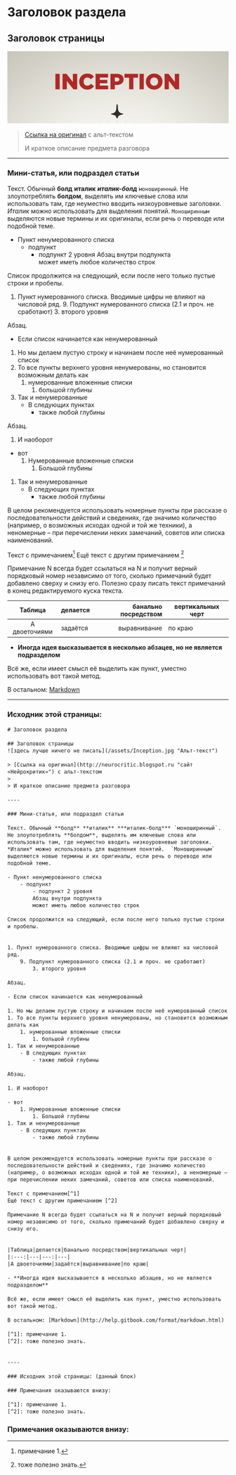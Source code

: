 # Заголовок раздела

## Заголовок страницы
![здесь лучше ничего не писать](/assets/illustrations/inception.png "желательно соотношение ширины и высоты 3:1 или около того")

> [Ссылка на оригинал](http://neurocritic.blogspot.ru "сайт «Нейрокритик»") с альт-текстом 
> 
> И краткое описание предмета разговора

----

### Мини-статья, или подраздел статьи

Текст. Обычный **болд** **италик** ***италик-болд*** `моноширинный`. Не злоупотреблять **болдом**, выделять им ключевые слова или использовать там, где неуместно вводить низкоуровневые заголовки. *Италик* можно использовать для выделения понятий. `Моноширинным` выделяются новые термины и их оригиналы, если речь о переводе или подобной теме.

- Пункт ненумерованного списка
    - подпункт
        - подпункт 2 уровня
        Абзац внутри подпункта  
        может иметь любое количество строк  

Список продолжится на следующий, если после него только пустые строки и пробелы.


1. Пункт нумерованного списка. Вводимые цифры не влияют на числовой ряд.
    9. Подпункт нумерованного списка (2.1 и проч. не сработают)
        3. второго уровня  

Абзац.

- Если список начинается как ненумерованный

1. Но мы делаем пустую строку и начинаем после неё нумерованный список
1. То все пункты верхнего уровня ненумерованы, но становится возможным делать как
    1. нумерованные вложенные списки
        1. большой глубины
1. Так и ненумерованные
    - В следующих пунктах 
        - также любой глубины

Абзац. 

1. И наоборот

- вот
    1. Нумерованные вложенные списки
        1. Большой глубины
1. Так и ненумерованные
    - В следующих пунктах 
        - также любой глубины


В целом рекомендуется использовать номерные пункты при рассказе о последовательности действий и сведениях, где значимо количество (например, о возможных исходах одной и той же техники), а неномерные – при перечислении неких замечаний, советов или списка наименований. 

Текст с примечанием[^1]
Ещё текст с другим примечанием [^2]

Примечание N всегда будет ссылаться на N и получит верный порядковый номер независимо от того, сколько примечаний будет добавлено сверху и снизу его. Полезно сразу писать текст примечаний в конец редактируемого куска текста.


|Таблица|делается|банально посредством|вертикальных черт|
|:---:|---|---:|---|
|А двоеточиями|задаётся|выравнивание|по краю|

- **Иногда идея высказывается в несколько абзацев, но не является подразделом**

Всё же, если имеет смысл её выделить как пункт, уместно использовать вот такой метод.

В остальном: [Markdown](http://help.gitbook.com/format/markdown.html)

----

### Исходник этой страницы:




```
# Заголовок раздела

## Заголовок страницы
![здесь лучше ничего не писать](/assets/Inception.jpg "Альт-текст")

> [Ссылка на оригинал](http://neurocritic.blogspot.ru "сайт «Нейрокритик»") с альт-текстом 
> 
> И краткое описание предмета разговора

----

### Мини-статья, или подраздел статьи

Текст. Обычный **болд** **италик** ***италик-болд*** `моноширинный`. Не злоупотреблять **болдом**, выделять им ключевые слова или использовать там, где неуместно вводить низкоуровневые заголовки. *Италик* можно использовать для выделения понятий.  `Моноширинным` выделяются новые термины и их оригиналы, если речь о переводе или подобной теме.

- Пункт ненумерованного списка
    - подпункт
        - подпункт 2 уровня
        Абзац внутри подпункта  
        может иметь любое количество строк  

Список продолжится на следующий, если после него только пустые строки и пробелы.


1. Пункт нумерованного списка. Вводимые цифры не влияют на числовой ряд.
    9. Подпункт нумерованного списка (2.1 и проч. не сработают)
        3. второго уровня  

Абзац.

- Если список начинается как ненумерованный

1. Но мы делаем пустую строку и начинаем после неё нумерованный список
1. То все пункты верхнего уровня ненумерованы, но становится возможным делать как
    1. нумерованные вложенные списки
        1. большой глубины
1. Так и ненумерованные
    - В следующих пунктах 
        - также любой глубины

Абзац. 

1. И наоборот

- вот
    1. Нумерованные вложенные списки
        1. Большой глубины
1. Так и ненумерованные
    - В следующих пунктах 
        - также любой глубины


В целом рекомендуется использовать номерные пункты при рассказе о последовательности действий и сведениях, где значимо количество (например, о возможных исходах одной и той же техники), а неномерные – при перечислении неких замечаний, советов или списка наименований. 

Текст с примечанием[^1]
Ещё текст с другим примечанием [^2]

Примечание N всегда будет ссылаться на N и получит верный порядковый номер независимо от того, сколько примечаний будет добавлено сверху и снизу его.


|Таблица|делается|банально посредством|вертикальных черт|
|:---:|---|---:|---|
|А двоеточиями|задаётся|выравнивание|по краю|

- **Иногда идея высказывается в несколько абзацев, но не является подразделом**

Всё же, если имеет смысл её выделить как пункт, уместно использовать вот такой метод.

В остальном: [Markdown](http://help.gitbook.com/format/markdown.html)

[^1]: примечание 1.
[^2]: тоже полезно знать.


----

### Исходник этой страницы: (данный блок)

### Примечания оказываются внизу:

[^1]: примечание 1.
[^2]: тоже полезно знать.

```

### Примечания оказываются внизу:

[^1]: примечание 1.
[^2]: тоже полезно знать.

<!---
В случае неготовой статьи
## Заголовок

![](/assets/illustrations/notready.jpg)

### Здесь пока ничего нет!
-->
